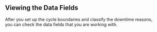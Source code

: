 ## Viewing the Data Fields

After you set up the cycle boundaries and classify the downtime reasons, you can check the data fields that you are working with.

